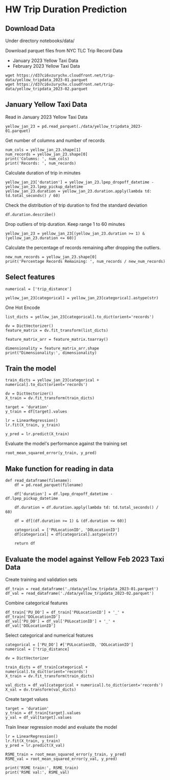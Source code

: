 # HW Trip Duration Prediction

## Download Data

Under directory notebooks/data/

Download parquet files from NYC TLC Trip Record Data

* January 2023 Yellow Taxi Data
* February 2023 Yellow Taxi Data

```
wget https://d37ci6vzurychx.cloudfront.net/trip-data/yellow_tripdata_2023-01.parquet
wget https://d37ci6vzurychx.cloudfront.net/trip-data/yellow_tripdata_2023-02.parquet
```

## January Yellow Taxi Data

Read in January 2023 Yellow Taxi Data

```
yellow_jan_23 = pd.read_parquet(./data/yellow_tripdata_2023-01.parquet)
```

Get number of columns and number of records

```
num_cols = yellow_jan_23.shape[1]
num_records = yellow_jan_23.shape[0]
print('Columns: ', num_cols)
print('Records: ', num_records)
```

Calculate duration of trip in minutes

```
yellow_jan_23['duration'] = yellow_jan_23.lpep_dropoff_datetime - yellow_jan_23.lpep_pickup_datetime
yellow_jan_23.duration = yellow_jan_23.duration.apply(lambda td: td.total_seconds() / 60)
```

Check the distribution of trip duration to find the standard deviation

```
df.duration.describe()
```

Drop outliers of trip duration. Keep range 1 to 60 minutes

```
yellow_jan_23 = yellow_jan_23[(yellow_jan_23.duration >= 1) & (yellow_jan_23.duration <= 60)]
```

Calculate the percentage of records remaining after dropping the outliers.

```
new_num_records = yellow_jan_23.shape[0]
print('Percentage Records Remaining: ', num_records / new_num_records)
```

## Select features

```categorical = ['PULocationID', 'DOLocationID']
numerical = ['trip_distance']

yellow_jan_23[categorical] = yellow_jan_23[categorical].astype(str)
```

One Hot Encode

```
list_dicts = yellow_jan_23[categorical].to_dict(orient='records')

dv = DictVectorizer()
feature_matrix = dv.fit_transform(list_dicts)

feature_matrix_arr = feature_matrix.toarray()

dimensionality = feature_matrix_arr.shape
print("Dimensionality:', dimensionality)
```

## Train the model

```
train_dicts = yellow_jan_23[categorical + numerical].to_dict(orient='records')

dv = DictVectorizer()
X_train = dv.fit_transform(train_dicts)
```

```
target = 'duration'
y_train = df[target].values
```

```
lr = LinearRegression()
lr.fit(X_train, y_train)

y_pred = lr.predict(X_train)
```

Evaluate the model's performance against the training set
```
root_mean_squared_error(y_train, y_pred)
```

## Make function for reading in data

```
def read_dataframe(filename):
    df = pd.read_parquet(filename)

    df['duration'] = df.lpep_dropoff_datetime - df.lpep_pickup_datetime

    df.duration = df.duration.apply(lambda td: td.total_seconds() / 60)

    df = df[(df.duration >= 1) & (df.duration <= 60)]

    categorical = ['PULocationID', 'DOLocationID']
    df[categorical] = df[categorical].astype(str)

    return df
```

## Evaluate the model against Yellow Feb 2023 Taxi Data

Create training and validation sets

```
df_train = read_dataframe('./data/yellow_tripdata_2023-01.parquet')
df_val = read_dataframe('./data/yellow_tripdata_2023-02.parquet')
```

Combine categorical features

```
df_train['PU_DO'] = df_train['PULocationID'] + '_' + df_train['DOLocationID']
df_val['PU_DO'] = df_val['PULocationID'] + '_' + df_val['DOLocationID']
```

Select categorical and numerical features

```
categorical = ['PU_DO'] #['PULocationID, 'DOLocationID']
numerical = ['trip_distance]
```

```
dv = DictVectorizer

train_dicts = df_train[categorical + numerical].to_dict(orient='records')
X_train = dv.fit_transform(train_dicts)

val_dicts = df_val[categorical + numerical].to_dict(orient='records')
X_val = dv.transform(val_dicts)
```

Create target values

```
target = 'duration'
y_train = df_train[target].values
y_val = df_val[target].values
```

Train linear regression model and evaluate the model

```
lr = LinearRegression()
lr.fit(X_train, y_train)
y_pred = lr.predict(X_val)

RSME_train = root_mean_squared_error(y_train, y_pred)
RSME_val = root_mean_squared_error(y_val, y_pred)

print('RSME train:', RSME_train)
print('RSME val:', RSME_val)
```